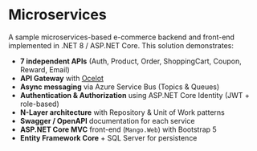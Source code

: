 # Microservices

A sample microservices-based e-commerce backend and front-end implemented in .NET 8 / ASP.NET Core. This solution demonstrates:

- **7 independent APIs** (Auth, Product, Order, ShoppingCart, Coupon, Reward, Email)  
- **API Gateway** with [Ocelot](https://github.com/ThreeMammals/Ocelot)  
- **Async messaging** via Azure Service Bus (Topics & Queues)  
- **Authentication & Authorization** using ASP.NET Core Identity (JWT + role-based)  
- **N-Layer architecture** with Repository & Unit of Work patterns  
- **Swagger / OpenAPI** documentation for each service  
- **ASP.NET Core MVC** front-end (`Mango.Web`) with Bootstrap 5  
- **Entity Framework Core** + SQL Server for persistence
